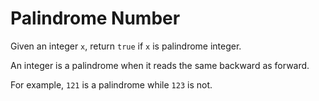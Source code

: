 # Palindrome Number   
Given an integer `x`, return `true` if `x` is palindrome integer.

An integer is a palindrome when it reads the same backward as forward.

For example, `121` is a palindrome while `123` is not.
